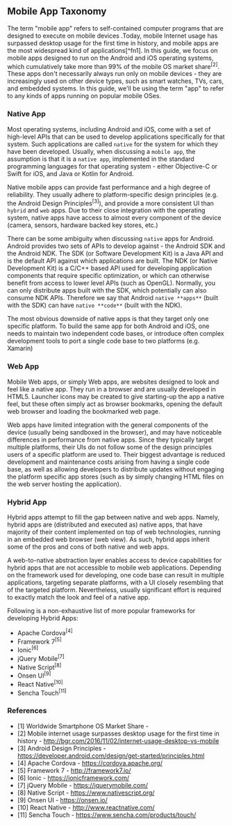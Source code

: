 ## Mobile App Taxonomy

The term "mobile app" refers to self-contained computer programs that are designed to execute on mobile devices .Today, mobile Internet usage has surpassed desktop usage for the first time in history, and mobile apps are the most widespread kind of applications[^fn1]. In this guide, we focus on mobile apps designed to run on the Android and iOS operating systems, which cumulatively take more than 99% of the mobile OS market share<sup>[2]</sup>. These apps don't necessarily always run only on mobile devices - they are increasingly used on other device types, such as smart watches, TVs, cars, and embedded systems. In this guide, we'll be using the term "app" to refer to any kinds of apps running on popular mobile OSes.

### Native App

Most operating systems, including Android and iOS, come with a set of high-level APIs that can be used to develop applications specifically for that system. Such applications are called `native` for the system for which they have been developed. Usually, when discussing a `mobile app`, the assumption is that it is a `native app`, implemented in the standard programming languages for that operating system - either Objective-C or Swift for iOS, and Java or Kotlin for Android.

Native mobile apps can provide fast performance and a high degree of reliability. They usually adhere to platform-specific design principles (e.g. the Android Design Principles<sup>[3]</sup>), and provide a more consistent UI than `hybrid` and `web` apps. Due to their close integration with the operating system, native apps have access to almost every component of the device (camera, sensors, hardware backed key stores, etc.)

There can be some ambiguity when discussing `native` apps for Android. Android provides two sets of APIs to develop against - the Android SDK and the Android NDK. The SDK (or Software Development Kit) is a Java API and is the default API against which applications are built. The NDK (or Native Development Kit) is a C/C++ based API used for developing application components that require specific optimization, or which can otherwise benefit from access to lower level APIs (such as OpenGL). Normally, you can only distribute apps built with the SDK, which potentially can also consume NDK APIs. Therefore we say that Android `native **apps**` (built with the SDK) can have `native **code**` (built with the NDK).

The most obvious downside of native apps is that they target only one specific platform. To build the same app for both Android and iOS, one needs to maintain two independent code bases, or introduce often complex development tools to port a single code base to two platforms (e.g. Xamarin)

<!-- Note that Xamarin, unlike Cordova, actually creates native binaries for iOS and Android apps -->

### Web App

Mobile Web apps, or simply Web apps, are websites designed to look and feel like a native app. They run in a browser and are usually developed in HTML5. Launcher icons may be created to give starting-up the app a native feel, but these often simply act as browser bookmarks, opening the default web browser and loading the bookmarked web page.

Web apps have limited integration with the general components of the device (usually being sandboxed in the browser), and may have noticeable differences in performance from native apps. Since they typically target multiple platforms, their UIs do not follow some of the design principles users of a specific platform are used to. Their biggest advantage is reduced development and maintenance costs arising from having a single code base, as well as allowing developers to distribute updates without engaging the platform specific app stores (such as by simply changing HTML files on the web server hosting the application).

### Hybrid App

Hybrid apps attempt to fill the gap between native and web apps. Namely, hybrid apps are (distributed and executed as) native apps, that have majority of their content implemented on top of web technologies, running in an embedded web browser (web view). As such, hybrid apps inherit some of the pros and cons of both native and web apps.

A web-to-native abstraction layer enables access to device capabilities for hybrid apps that are not accessible to mobile web applications. Depending on the framework used for developing, one code base can result in multiple applications, targeting separate platforms, with a UI closely resembling that of the targeted platform. Nevertheless, usually significant effort is required to exactly match the look and feel of a native app.

Following is a non-exhaustive list of more popular frameworks for developing Hybrid Apps:

* Apache Cordova<sup>[4]</sup>
* Framework 7<sup>[5]</sup>
* Ionic<sup>[6]</sup>
* jQuery Mobile<sup>[7]</sup>
* Native Script<sup>[8]</sup>
* Onsen UI<sup>[9]</sup>
* React Native<sup>[10]</sup>
* Sencha Touch<sup>[11]</sup>

### References

* [1] Worldwide Smartphone OS Market Share - 
* [2] Mobile internet usage surpasses desktop usage for the first time in history - http://bgr.com/2016/11/02/internet-usage-desktop-vs-mobile
* [3] Android Design Principles - https://developer.android.com/design/get-started/principles.html
* [4] Apache Cordova - https://cordova.apache.org/
* [5] Framework 7 - http://framework7.io/
* [6] Ionic - https://ionicframework.com/
* [7] jQuery Mobile - https://jquerymobile.com/
* [8] Native Script - https://www.nativescript.org/
* [9] Onsen UI - https://onsen.io/
* [10] React Native - http://www.reactnative.com/
* [11] Sencha Touch - https://www.sencha.com/products/touch/
